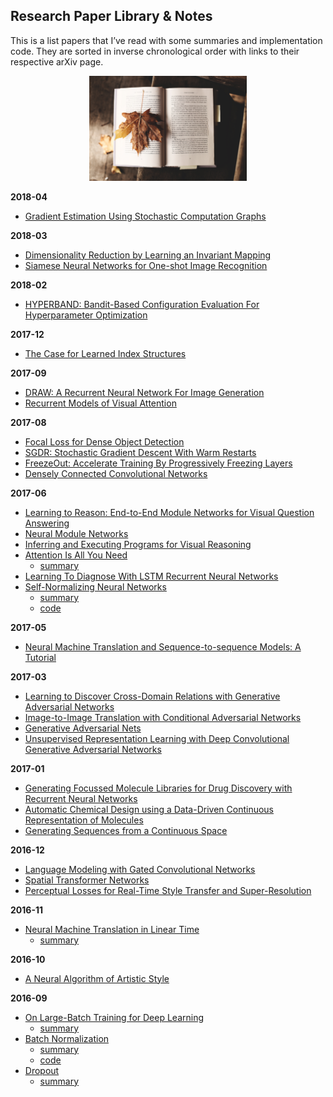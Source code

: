 ## Research Paper Library & Notes

This is a list papers that I’ve read with some summaries and implementation code. They are sorted in inverse chronological order with links to their respective arXiv page.

<p align="center">
 <img src="./img/book.jpg" alt="Drawing" width="50%">
</p>

**2018-04**

- [Gradient Estimation Using Stochastic Computation Graphs](https://arxiv.org/abs/1506.05254)

**2018-03**

- [Dimensionality Reduction by Learning an Invariant Mapping](http://yann.lecun.com/exdb/publis/pdf/hadsell-chopra-lecun-06.pdf)
- [Siamese Neural Networks for One-shot Image Recognition](https://www.cs.cmu.edu/~rsalakhu/papers/oneshot1.pdf)

**2018-02**

- [HYPERBAND: Bandit-Based Configuration Evaluation For Hyperparameter Optimization](https://arxiv.org/abs/1603.06560)

**2017-12**

- [The Case for Learned Index Structures](https://arxiv.org/abs/1712.01208v1)

**2017-09**

- [DRAW: A Recurrent Neural Network For Image Generation](https://arxiv.org/abs/1502.04623)
- [Recurrent Models of Visual Attention](https://arxiv.org/abs/1406.6247)

**2017-08**

- [Focal Loss for Dense Object Detection](https://arxiv.org/abs/1708.02002)
- [SGDR: Stochastic Gradient Descent With Warm Restarts](https://openreview.net/pdf?id=Skq89Scxx)
- [FreezeOut: Accelerate Training By Progressively Freezing Layers](https://arxiv.org/abs/1706.04983)
- [Densely Connected Convolutional Networks](https://arxiv.org/abs/1608.06993)

**2017-06**

- [Learning to Reason: End-to-End Module Networks for Visual Question Answering](https://arxiv.org/abs/1704.05526)
- [Neural Module Networks](https://arxiv.org/abs/1511.02799)
- [Inferring and Executing Programs for Visual Reasoning](https://arxiv.org/pdf/1705.03633.pdf)
- [Attention Is All You Need](https://arxiv.org/pdf/1706.03762.pdf)
  - [summary](https://github.com/kevinzakka/research-paper-notes/blob/master/self_attention.md)
- [Learning To Diagnose With LSTM Recurrent Neural Networks](https://arxiv.org/abs/1511.03677)
- [Self-Normalizing Neural Networks](https://arxiv.org/abs/1706.02515)
  - [summary](https://github.com/kevinzakka/research-paper-notes/blob/master/snn.md)
  - [code](https://github.com/kevinzakka/research-paper-notes/blob/master/self_normalizing_nets.ipynb)

**2017-05**

- [Neural Machine Translation and Sequence-to-sequence Models: A Tutorial](https://arxiv.org/abs/1703.01619)

**2017-03**

- [Learning to Discover Cross-Domain Relations with Generative Adversarial Networks](https://arxiv.org/abs/1703.05192)
- [Image-to-Image Translation with Conditional Adversarial Networks](https://arxiv.org/abs/1611.07004)
- [Generative Adversarial Nets](https://arxiv.org/abs/1406.2661)
- [Unsupervised Representation Learning with Deep Convolutional Generative Adversarial Networks](https://arxiv.org/abs/1511.06434)

**2017-01**

- [Generating Focussed Molecule Libraries for Drug Discovery with Recurrent Neural Networks](https://arxiv.org/abs/1701.01329)
- [Automatic Chemical Design using a Data-Driven Continuous Representation of Molecules](https://arxiv.org/abs/1610.02415)
- [Generating Sequences from a Continuous Space](https://arxiv.org/abs/1511.06349)

**2016-12**

- [Language Modeling with Gated Convolutional Networks](https://arxiv.org/abs/1612.08083)
- [Spatial Transformer Networks](https://arxiv.org/abs/1506.02025)
- [Perceptual Losses for Real-Time Style Transfer and Super-Resolution](https://arxiv.org/abs/1603.08155)

**2016-11**

- [Neural Machine Translation in Linear Time](https://arxiv.org/abs/1610.10099)
  - [summary](https://github.com/kevinzakka/research-paper-notes/blob/master/linear_time_nmt.md)

**2016-10**

- [A Neural Algorithm of Artistic Style](https://arxiv.org/abs/1508.06576)

**2016-09**

- [On Large-Batch Training for Deep Learning](https://arxiv.org/abs/1609.04836)
  - [summary](https://github.com/kevinzakka/research-paper-notes/blob/master/large_batch_training.md)
- [Batch Normalization](https://arxiv.org/abs/1502.03167)
  - [summary](https://github.com/kevinzakka/research-paper-notes/blob/master/batch_normalization.md)
  - [code](https://github.com/kevinzakka/research-paper-notes/blob/master/batch_norm.py)
- [Dropout](http://www.jmlr.org/papers/v15/srivastava14a.html)
  - [summary](https://github.com/kevinzakka/research-paper-notes/blob/master/dropout.md)
